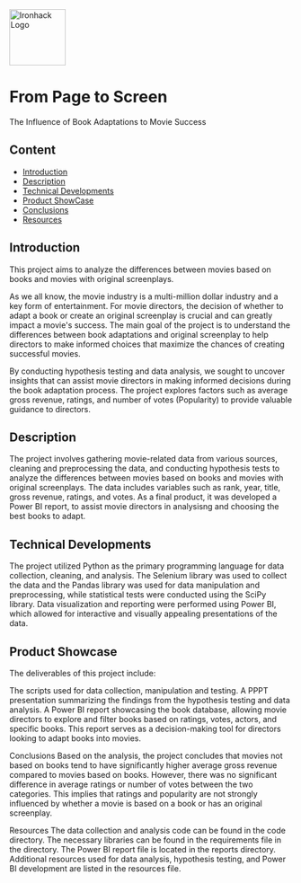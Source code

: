 <img src="https://bit.ly/2VnXWr2" alt="Ironhack Logo" width="100"/>

# From Page to Screen

The Influence of Book Adaptations to Movie Success


## Content

- [Introduction](#Introduction)
- [Description](#description)
- [Technical Developments](#Technical-Developments)
- [Product ShowCase](#deliverables)
- [Conclusions](#schedule)
- [Resources](#resources)

<a name="Introduction"></a>

## Introduction
This project aims to analyze the differences between movies based on books and movies with original screenplays. 

As we all know, the movie industry is a multi-million dollar industry and a key form of entertainment. For movie directors, the decision of whether to adapt a book or create an original screenplay is crucial and can greatly impact a movie's success.
The main goal of the project is to understand the differences between book adaptations and original screenplay to help directors to make informed choices that maximize the chances of creating successful movies.

By conducting hypothesis testing and data analysis, we sought to uncover insights that can assist movie directors in making informed decisions during the book adaptation process. The project explores factors such as average gross revenue, ratings, and number of votes (Popularity) to provide valuable guidance to directors.

<a name="description"></a>
## Description
The project involves gathering movie-related data from various sources, cleaning and preprocessing the data, and conducting hypothesis tests to analyze the differences between movies based on books and movies with original screenplays. The data includes variables such as rank, year, title, gross revenue, ratings, and votes.
As a final product, it was developed a Power BI report, to assist movie directors in analysisng and choosing the best books to adapt.


<a name="Technical-Developments"></a>
## Technical Developments
The project utilized Python as the primary programming language for data collection, cleaning, and analysis. The Selenium library was used to collect the data and the Pandas library was used for data manipulation and preprocessing, while statistical tests were conducted using the SciPy library. Data visualization and reporting were performed using Power BI, which allowed for interactive and visually appealing presentations of the data.


<a name="deliverables"></a>
## Product Showcase
The deliverables of this project include:

The scripts used for data collection, manipulation and testing.
A PPPT presentation summarizing the findings from the hypothesis testing and data analysis.
A Power BI report showcasing the book database, allowing movie directors to explore and filter books based on ratings, votes, actors, and specific books. This report serves as a decision-making tool for directors looking to adapt books into movies.

<a name="schedule"></a>
Conclusions
Based on the analysis, the project concludes that movies not based on books tend to have significantly higher average gross revenue compared to movies based on books. However, there was no significant difference in average ratings or number of votes between the two categories. This implies that ratings and popularity are not strongly influenced by whether a movie is based on a book or has an original screenplay.

<a name="resources"></a>
Resources
The data collection and analysis code can be found in the code directory. 
The necessary libraries can be found in the requirements file in the directory.
The Power BI report file is located in the reports directory.
Additional resources used for data analysis, hypothesis testing, and Power BI development are listed in the resources file.
